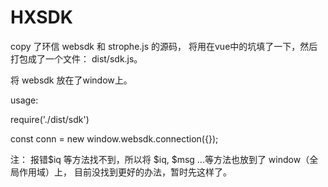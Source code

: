 # HXSDK

copy 了环信 websdk 和 strophe.js 的源码， 将用在vue中的坑填了一下，然后打包成了一个文件： dist/sdk.js。

将 websdk 放在了window上。

usage:

require('./dist/sdk')

const conn = new window.websdk.connection({});


注： 报错$iq 等方法找不到，所以将 $iq, $msg ...等方法也放到了 window（全局作用域）上， 目前没找到更好的办法，暂时先这样了。
